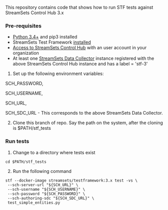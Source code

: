 This repository contains code that shows how to run STF tests against StreamSets Control Hub 3.x

### Pre-requisites
* [Python 3.4+](https://docs.python.org/3/using/index.html) and pip3 installed
* StreamSets Test Framework [installed](https://streamsets.com/documentation/stf/latest/installation.html) 
* [Access to StreamSets Control Hub](https://streamsets.com/documentation/controlhub/latest/help/controlhub/UserGuide/OrganizationSecurity/OrgSecurity_Overview.html#concept_q5z_jkl_wy) with an user account in your  organization 
* At least one [StreamSets Data Collector](https://streamsets.com/products/dataops-platform/data-collector/) instance registered with the above StreamSets Control Hub instance
and has a label = 'stf-3'

1. Set up the following environment variables:

SCH_PASSWORD,

SCH_USERNAME,

SCH_URL,

SCH_SDC_URL - This corresponds to the above StreamSets Data Collector.

2. Clone this branch of repo. Say the path on the system, after the cloning is $PATH/stf_tests

### Run tests
1. Change to a directory where tests exist

```cd $PATH/stf_tests```

2. Run the following command

```
stf --docker-image streamsets/testframework:3.x test -vs \
 --sch-server-url "${SCH_URL}" \
 --sch-username "${SCH_USERNAME}" \
 --sch-password "${SCH_PASSWORD}" \
 --sch-authoring-sdc "${SCH_SDC_URL}" \
 test_simple_entities.py
 ```


